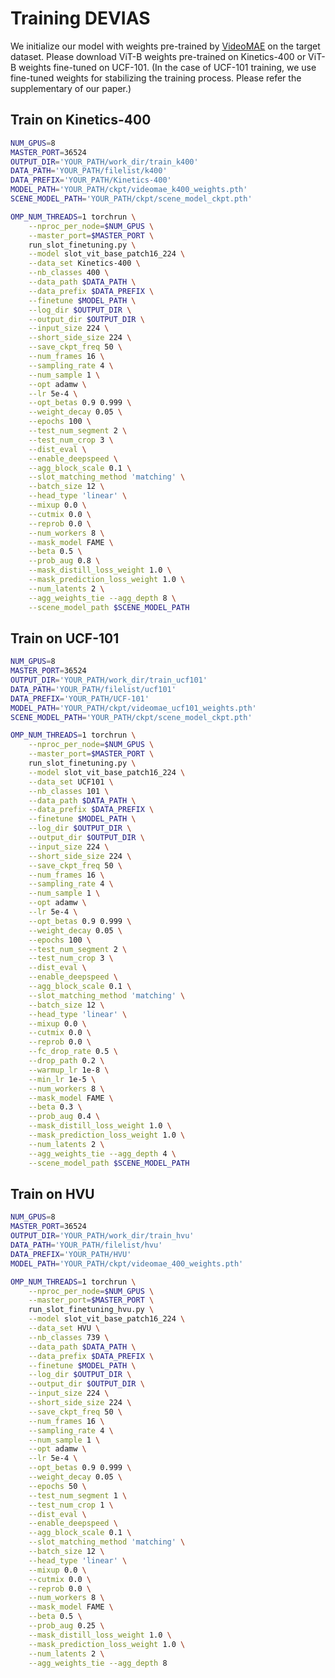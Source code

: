 # Training DEVIAS

We initialize our model with weights pre-trained by [VideoMAE](https://github.com/MCG-NJU/VideoMAE/blob/main/MODEL_ZOO.md) on the target dataset.
Please download ViT-B weights pre-trained on Kinetics-400 or ViT-B weights fine-tuned on UCF-101.
(In the case of UCF-101 training, we use fine-tuned weights for stabilizing the training process. Please refer the supplementary of our paper.)
<!-- DEVIAS adopts the training code from [VideoMAE](https://github.com/MCG-NJU/VideoMAE). We appreciate their contributions to the original code. -->

## Train on Kinetics-400

<!-- We fine-tune DEVIAS on Kinetics-400 with 16 RTX3090 GPUs. -->

```bash
NUM_GPUS=8
MASTER_PORT=36524
OUTPUT_DIR='YOUR_PATH/work_dir/train_k400'
DATA_PATH='YOUR_PATH/filelist/k400'
DATA_PREFIX='YOUR_PATH/Kinetics-400'
MODEL_PATH='YOUR_PATH/ckpt/videomae_k400_weights.pth'
SCENE_MODEL_PATH='YOUR_PATH/ckpt/scene_model_ckpt.pth'

OMP_NUM_THREADS=1 torchrun \
    --nproc_per_node=$NUM_GPUS \
    --master_port=$MASTER_PORT \
    run_slot_finetuning.py \
    --model slot_vit_base_patch16_224 \
    --data_set Kinetics-400 \
    --nb_classes 400 \
    --data_path $DATA_PATH \
    --data_prefix $DATA_PREFIX \
    --finetune $MODEL_PATH \
    --log_dir $OUTPUT_DIR \
    --output_dir $OUTPUT_DIR \
    --input_size 224 \
    --short_side_size 224 \
    --save_ckpt_freq 50 \
    --num_frames 16 \
    --sampling_rate 4 \
    --num_sample 1 \
    --opt adamw \
    --lr 5e-4 \
    --opt_betas 0.9 0.999 \
    --weight_decay 0.05 \
    --epochs 100 \
    --test_num_segment 2 \
    --test_num_crop 3 \
    --dist_eval \
    --enable_deepspeed \
    --agg_block_scale 0.1 \
    --slot_matching_method 'matching' \
    --batch_size 12 \
    --head_type 'linear' \
    --mixup 0.0 \
    --cutmix 0.0 \
    --reprob 0.0 \
    --num_workers 8 \
    --mask_model FAME \
    --beta 0.5 \
    --prob_aug 0.8 \
    --mask_distill_loss_weight 1.0 \
    --mask_prediction_loss_weight 1.0 \
    --num_latents 2 \
    --agg_weights_tie --agg_depth 8 \
    --scene_model_path $SCENE_MODEL_PATH
  ```


<!-- If you just want to **test the performance of the model**, change `MODEL_PATH` to the model to be tested, `OUTPUT_DIR` to the path of the folder where the test results are saved, and add the `--eval` argument to the end of the upper script. -->

## Train on UCF-101

<!-- We fine-tune DEVIAS on Kinetics-400 with 16 RTX3090 GPUs. -->

```bash
NUM_GPUS=8
MASTER_PORT=36524
OUTPUT_DIR='YOUR_PATH/work_dir/train_ucf101'
DATA_PATH='YOUR_PATH/filelist/ucf101'
DATA_PREFIX='YOUR_PATH/UCF-101'
MODEL_PATH='YOUR_PATH/ckpt/videomae_ucf101_weights.pth'
SCENE_MODEL_PATH='YOUR_PATH/ckpt/scene_model_ckpt.pth'

OMP_NUM_THREADS=1 torchrun \
    --nproc_per_node=$NUM_GPUS \
    --master_port=$MASTER_PORT \
    run_slot_finetuning.py \
    --model slot_vit_base_patch16_224 \
    --data_set UCF101 \
    --nb_classes 101 \
    --data_path $DATA_PATH \
    --data_prefix $DATA_PREFIX \
    --finetune $MODEL_PATH \
    --log_dir $OUTPUT_DIR \
    --output_dir $OUTPUT_DIR \
    --input_size 224 \
    --short_side_size 224 \
    --save_ckpt_freq 50 \
    --num_frames 16 \
    --sampling_rate 4 \
    --num_sample 1 \
    --opt adamw \
    --lr 5e-4 \
    --opt_betas 0.9 0.999 \
    --weight_decay 0.05 \
    --epochs 100 \
    --test_num_segment 2 \
    --test_num_crop 3 \
    --dist_eval \
    --enable_deepspeed \
    --agg_block_scale 0.1 \
    --slot_matching_method 'matching' \
    --batch_size 12 \
    --head_type 'linear' \
    --mixup 0.0 \
    --cutmix 0.0 \
    --reprob 0.0 \
    --fc_drop_rate 0.5 \
    --drop_path 0.2 \
    --warmup_lr 1e-8 \
    --min_lr 1e-5 \
    --num_workers 8 \
    --mask_model FAME \
    --beta 0.3 \
    --prob_aug 0.4 \
    --mask_distill_loss_weight 1.0 \
    --mask_prediction_loss_weight 1.0 \
    --num_latents 2 \
    --agg_weights_tie --agg_depth 4 \
    --scene_model_path $SCENE_MODEL_PATH
  ```


## Train on HVU

```bash
NUM_GPUS=8
MASTER_PORT=36524
OUTPUT_DIR='YOUR_PATH/work_dir/train_hvu'
DATA_PATH='YOUR_PATH/filelist/hvu'
DATA_PREFIX='YOUR_PATH/HVU'
MODEL_PATH='YOUR_PATH/ckpt/videomae_400_weights.pth'

OMP_NUM_THREADS=1 torchrun \
    --nproc_per_node=$NUM_GPUS \
    --master_port=$MASTER_PORT \
    run_slot_finetuning_hvu.py \
    --model slot_vit_base_patch16_224 \
    --data_set HVU \
    --nb_classes 739 \
    --data_path $DATA_PATH \
    --data_prefix $DATA_PREFIX \
    --finetune $MODEL_PATH \
    --log_dir $OUTPUT_DIR \
    --output_dir $OUTPUT_DIR \
    --input_size 224 \
    --short_side_size 224 \
    --save_ckpt_freq 50 \
    --num_frames 16 \
    --sampling_rate 4 \
    --num_sample 1 \
    --opt adamw \
    --lr 5e-4 \
    --opt_betas 0.9 0.999 \
    --weight_decay 0.05 \
    --epochs 50 \
    --test_num_segment 1 \
    --test_num_crop 1 \
    --dist_eval \
    --enable_deepspeed \
    --agg_block_scale 0.1 \
    --slot_matching_method 'matching' \
    --batch_size 12 \
    --head_type 'linear' \
    --mixup 0.0 \
    --cutmix 0.0 \
    --reprob 0.0 \
    --num_workers 8 \
    --mask_model FAME \
    --beta 0.5 \
    --prob_aug 0.25 \
    --mask_distill_loss_weight 1.0 \
    --mask_prediction_loss_weight 1.0 \
    --num_latents 2 \
    --agg_weights_tie --agg_depth 8 